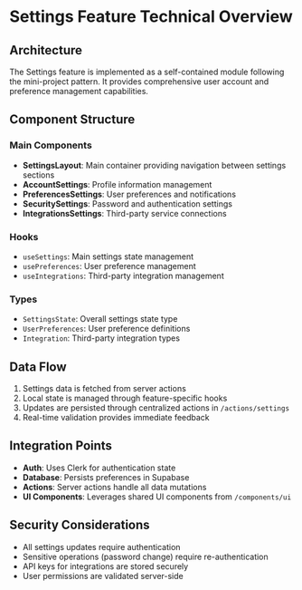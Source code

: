 # Settings Feature Technical Overview

## Architecture

The Settings feature is implemented as a self-contained module following the mini-project pattern. It provides comprehensive user account and preference management capabilities.

## Component Structure

### Main Components
- **SettingsLayout**: Main container providing navigation between settings sections
- **AccountSettings**: Profile information management
- **PreferencesSettings**: User preferences and notifications
- **SecuritySettings**: Password and authentication settings
- **IntegrationsSettings**: Third-party service connections

### Hooks
- `useSettings`: Main settings state management
- `usePreferences`: User preference management
- `useIntegrations`: Third-party integration management

### Types
- `SettingsState`: Overall settings state type
- `UserPreferences`: User preference definitions
- `Integration`: Third-party integration types

## Data Flow
1. Settings data is fetched from server actions
2. Local state is managed through feature-specific hooks
3. Updates are persisted through centralized actions in `/actions/settings`
4. Real-time validation provides immediate feedback

## Integration Points
- **Auth**: Uses Clerk for authentication state
- **Database**: Persists preferences in Supabase
- **Actions**: Server actions handle all data mutations
- **UI Components**: Leverages shared UI components from `/components/ui`

## Security Considerations
- All settings updates require authentication
- Sensitive operations (password change) require re-authentication
- API keys for integrations are stored securely
- User permissions are validated server-side 